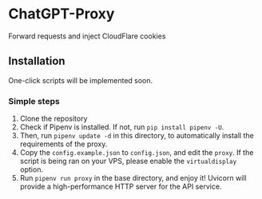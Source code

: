 # ChatGPT-Proxy
Forward requests and inject CloudFlare cookies

## Installation

One-click scripts will be implemented soon. 

### Simple steps

1. Clone the repository
2. Check if Pipenv is installed. If not, run `pip install pipenv -U`.
3. Then, run `pipenv update -d` in this directory, to automatically install the requirements of the proxy.
4. Copy the `config.example.json` to `config.json`, and edit the `proxy`. If the script is being ran on your VPS, please enable the `virtualdisplay` option.
5. Run `pipenv run proxy` in the base directory, and enjoy it! Uvicorn will provide a high-performance HTTP server for the API service.